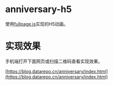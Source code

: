 # anniversary-h5

使用[fullpage.js](https://github.com/alvarotrigo/fullpage.js)实现的H5动画。

# 实现效果

手机端打开下面网页或扫描二维码查看实现效果。

[https://blog.datarepo.cn/anniversary/index.html](https://blog.datarepo.cn/anniversary/index.html)

![]()

# 
